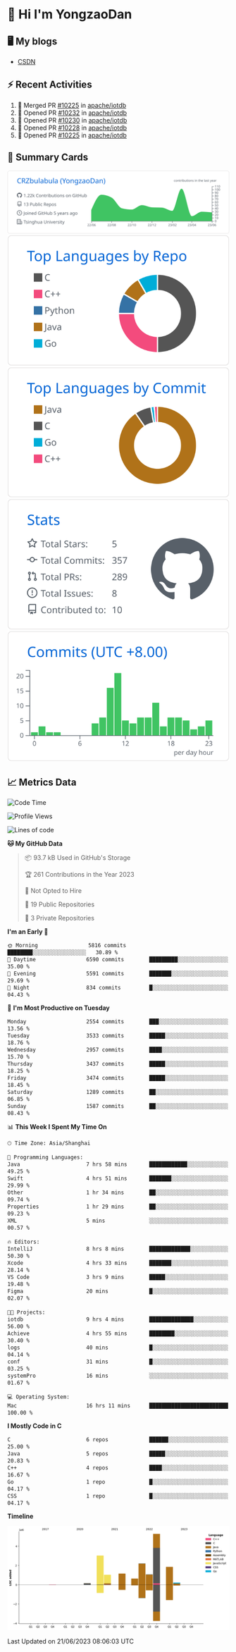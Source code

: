 # 👋 Hi I'm YongzaoDan

## 🖥 My blogs
  + [CSDN](https://blog.csdn.net/CRZbulabula?type=blog)

## ⚡ Recent Activities
<!--START_SECTION:activity-->
1. 🎉 Merged PR [#10225](https://github.com/apache/iotdb/pull/10225) in [apache/iotdb](https://github.com/apache/iotdb)
2. 💪 Opened PR [#10232](https://github.com/apache/iotdb/pull/10232) in [apache/iotdb](https://github.com/apache/iotdb)
3. 💪 Opened PR [#10230](https://github.com/apache/iotdb/pull/10230) in [apache/iotdb](https://github.com/apache/iotdb)
4. 💪 Opened PR [#10228](https://github.com/apache/iotdb/pull/10228) in [apache/iotdb](https://github.com/apache/iotdb)
5. 💪 Opened PR [#10225](https://github.com/apache/iotdb/pull/10225) in [apache/iotdb](https://github.com/apache/iotdb)
<!--END_SECTION:activity-->

## 🎑 Summary Cards

[![](https://raw.githubusercontent.com/CRZbulabula/CRZbulabula/main/profile-summary-card-output/github/0-profile-details.svg)](https://github.com/vn7n24fzkq/github-profile-summary-cards)
[![](https://raw.githubusercontent.com/CRZbulabula/CRZbulabula/main/profile-summary-card-output/github/1-repos-per-language.svg)](https://github.com/vn7n24fzkq/github-profile-summary-cards) [![](https://raw.githubusercontent.com/CRZbulabula/CRZbulabula/main/profile-summary-card-output/github/2-most-commit-language.svg)](https://github.com/vn7n24fzkq/github-profile-summary-cards)
[![](https://raw.githubusercontent.com/CRZbulabula/CRZbulabula/main/profile-summary-card-output/github/3-stats.svg)](https://github.com/vn7n24fzkq/github-profile-summary-cards) [![](https://raw.githubusercontent.com/CRZbulabula/CRZbulabula/main/profile-summary-card-output/github/4-productive-time.svg)](https://github.com/vn7n24fzkq/github-profile-summary-cards)

## 📈 Metrics Data

<!--START_SECTION:waka-->
![Code Time](http://img.shields.io/badge/Code%20Time-201%20hrs%2035%20mins-blue)

![Profile Views](http://img.shields.io/badge/Profile%20Views-0-blue)

![Lines of code](https://img.shields.io/badge/From%20Hello%20World%20I%27ve%20Written-16.6%20million%20lines%20of%20code-blue)

**🐱 My GitHub Data** 

> 📦 93.7 kB Used in GitHub's Storage 
 > 
> 🏆 261 Contributions in the Year 2023
 > 
> 🚫 Not Opted to Hire
 > 
> 📜 19 Public Repositories 
 > 
> 🔑 3 Private Repositories 
 > 
**I'm an Early 🐤** 

```text
🌞 Morning                5816 commits        ████████░░░░░░░░░░░░░░░░░   30.89 % 
🌆 Daytime                6590 commits        █████████░░░░░░░░░░░░░░░░   35.00 % 
🌃 Evening                5591 commits        ███████░░░░░░░░░░░░░░░░░░   29.69 % 
🌙 Night                  834 commits         █░░░░░░░░░░░░░░░░░░░░░░░░   04.43 % 
```
📅 **I'm Most Productive on Tuesday** 

```text
Monday                   2554 commits        ███░░░░░░░░░░░░░░░░░░░░░░   13.56 % 
Tuesday                  3533 commits        █████░░░░░░░░░░░░░░░░░░░░   18.76 % 
Wednesday                2957 commits        ████░░░░░░░░░░░░░░░░░░░░░   15.70 % 
Thursday                 3437 commits        █████░░░░░░░░░░░░░░░░░░░░   18.25 % 
Friday                   3474 commits        █████░░░░░░░░░░░░░░░░░░░░   18.45 % 
Saturday                 1289 commits        ██░░░░░░░░░░░░░░░░░░░░░░░   06.85 % 
Sunday                   1587 commits        ██░░░░░░░░░░░░░░░░░░░░░░░   08.43 % 
```


📊 **This Week I Spent My Time On** 

```text
🕑︎ Time Zone: Asia/Shanghai

💬 Programming Languages: 
Java                     7 hrs 58 mins       ████████████░░░░░░░░░░░░░   49.25 % 
Swift                    4 hrs 51 mins       ███████░░░░░░░░░░░░░░░░░░   29.99 % 
Other                    1 hr 34 mins        ██░░░░░░░░░░░░░░░░░░░░░░░   09.74 % 
Properties               1 hr 29 mins        ██░░░░░░░░░░░░░░░░░░░░░░░   09.23 % 
XML                      5 mins              ░░░░░░░░░░░░░░░░░░░░░░░░░   00.57 % 

🔥 Editors: 
IntelliJ                 8 hrs 8 mins        █████████████░░░░░░░░░░░░   50.30 % 
Xcode                    4 hrs 33 mins       ███████░░░░░░░░░░░░░░░░░░   28.14 % 
VS Code                  3 hrs 9 mins        █████░░░░░░░░░░░░░░░░░░░░   19.48 % 
Figma                    20 mins             █░░░░░░░░░░░░░░░░░░░░░░░░   02.07 % 

🐱‍💻 Projects: 
iotdb                    9 hrs 4 mins        ██████████████░░░░░░░░░░░   56.00 % 
Achieve                  4 hrs 55 mins       ████████░░░░░░░░░░░░░░░░░   30.40 % 
logs                     40 mins             █░░░░░░░░░░░░░░░░░░░░░░░░   04.14 % 
conf                     31 mins             █░░░░░░░░░░░░░░░░░░░░░░░░   03.25 % 
systemPro                16 mins             ░░░░░░░░░░░░░░░░░░░░░░░░░   01.67 % 

💻 Operating System: 
Mac                      16 hrs 11 mins      █████████████████████████   100.00 % 
```

**I Mostly Code in C** 

```text
C                        6 repos             ██████░░░░░░░░░░░░░░░░░░░   25.00 % 
Java                     5 repos             █████░░░░░░░░░░░░░░░░░░░░   20.83 % 
C++                      4 repos             ████░░░░░░░░░░░░░░░░░░░░░   16.67 % 
Go                       1 repo              █░░░░░░░░░░░░░░░░░░░░░░░░   04.17 % 
CSS                      1 repo              █░░░░░░░░░░░░░░░░░░░░░░░░   04.17 % 
```



**Timeline**

![Lines of Code chart](https://raw.githubusercontent.com/CRZbulabula/CRZbulabula/main/assets/bar_graph.png)


 Last Updated on 21/06/2023 08:06:03 UTC
<!--END_SECTION:waka-->

